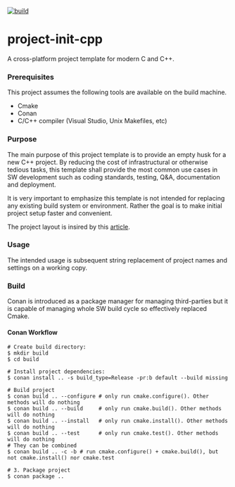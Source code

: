 [![build](https://github.com/raygerlabs/project-init-cpp/actions/workflows/build.yml/badge.svg)](https://github.com/raygerlabs/project-init-cpp/actions/workflows/build.yml)

# project-init-cpp

A cross-platform project template for modern C and C++.

### Prerequisites

This project assumes the following tools are available on the build machine.
- Cmake
- Conan
- C/C++ compiler (Visual Studio, Unix Makefiles, etc)

### Purpose

The main purpose of this project template is to provide an empty husk for a new C++ project. By reducing the cost of infrastructural or otherwise tedious tasks, this template shall provide the most common use cases in SW development such as coding standards, testing, Q&A, documentation and deployment. 

It is very important to emphasize this template is not intended for replacing any existing build system or environment. Rather the goal is to make initial project setup faster and convenient.

The project layout is insired by this [article](https://www.open-std.org/jtc1/sc22/wg21/docs/papers/2018/p1204r0.html).

### Usage

The intended usage is subsequent string replacement of project names and settings on a working copy.

### Build

Conan is introduced as a package manager for managing third-parties but it is capable of managing whole SW build cycle so effectively replaced Cmake.

#### Conan Workflow

```
# Create build directory:
$ mkdir build
$ cd build

# Install project dependencies:
$ conan install .. -s build_type=Release -pr:b default --build missing

# Build project
$ conan build .. --configure # only run cmake.configure(). Other methods will do nothing
$ conan build .. --build     # only run cmake.build(). Other methods will do nothing
$ conan build .. --install   # only run cmake.install(). Other methods will do nothing
$ conan build .. --test      # only run cmake.test(). Other methods will do nothing
# They can be combined
$ conan build .. -c -b # run cmake.configure() + cmake.build(), but not cmake.install() nor cmake.test

# 3. Package project
$ conan package ..
```
